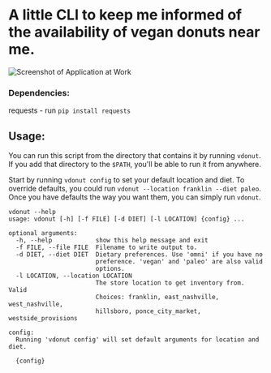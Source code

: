 # A little CLI to keep me informed of the availability of vegan donuts near me.

![Screenshot of Application at Work](./gif/normal_use.gif "A look at the application at work")

### Dependencies:
requests - run `pip install requests`

## Usage:
You can run this script from the directory that contains it by running `vdonut`.
If you add that directory to the `$PATH`, you'll be able to run it from anywhere.

Start by running `vdonut config` to set your default location and diet.
To override defaults, you could run `vdonut --location franklin --diet paleo`.
Once you have defaults the way you want them, you can simply run `vdonut`.

```
vdonut --help
usage: vdonut [-h] [-f FILE] [-d DIET] [-l LOCATION] {config} ...

optional arguments:
  -h, --help            show this help message and exit
  -f FILE, --file FILE  Filename to write output to.
  -d DIET, --diet DIET  Dietary preferences. Use 'omni' if you have no
                        preference. 'vegan' and 'paleo' are also valid
                        options.
  -l LOCATION, --location LOCATION
                        The store location to get inventory from. Valid
                        Choices: franklin, east_nashville, west_nashville,
                        hillsboro, ponce_city_market, westside_provisions

config:
  Running 'vdonut config' will set default arguments for location and diet.

  {config}
```
